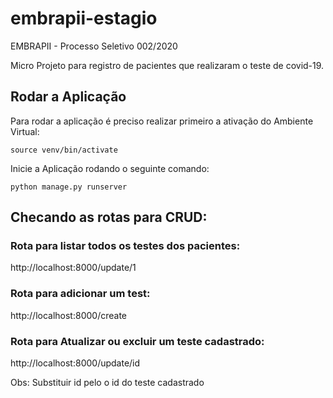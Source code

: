# embrapii-estagio
EMBRAPII - Processo Seletivo 002/2020


Micro Projeto para registro de pacientes que realizaram o teste de covid-19.

## Rodar a Aplicação

Para rodar a aplicação é preciso realizar primeiro a ativação do Ambiente Virtual:

``` source venv/bin/activate ```

Inicie a Aplicação rodando o seguinte comando:

``` python manage.py runserver ```

## Checando as rotas para CRUD:

### Rota para listar todos os testes dos pacientes:

http://localhost:8000/update/1

### Rota para adicionar um test: 

http://localhost:8000/create

### Rota para Atualizar ou excluir um teste cadastrado:

http://localhost:8000/update/id

Obs: Substituir id pelo o id do teste cadastrado
